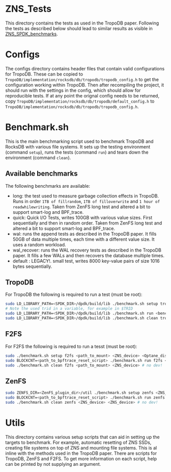 # ZNS_Tests
This directory contains the tests as used in the TropoDB paper.
Following the tests as described below should lead to similar results as visible in [ZNS_SPDK_benchmarks](https://github.com/Krien/ZNS_SPDK_Benchmarks/tree/main/TropoDB/data).

# Configs
The configs directory contains header files that contain valid configurations for TropoDB.
These can be copied to `TropoDB/implementation/rocksdb/db/tropodb/tropodb_config.h` to get the configuration working within TropoDB.
Then after recompiling the project, it should run with the settings in the config, which should allow for reproducible tests.
If at any point the orignal config needs to be returned, copy `TropoDB/implementation/rocksdb/db/tropodb/default_config.h` to
`TropoDB/implementation/rocksdb/db/tropodb/tropodb_config.h`.

# Benchmark.sh
This is the main benchmarking script used to benchmark TropoDB and RocksDB with various file systems.
It sets up the testing environment (command `setup`), runs the tests (command `run`) and tears down the environment (command `clean`).

## Available benchmarks
The following benchmarks are available:
* long: the test used to measure garbage collection effects in TropoDB. Runs in order `1TB of fillrandom`, `1TB of filloverwrite` and `1 hour of readwhilewriting`.
Taken from ZenFS long test and altered a bit to support smart-log and BPF_trace.
* quick: Quick I/O Tests, writes 100GB with various value sizes. First sequentially and then in random order. 
Taken from ZenFS long test and altered a bit to support smart-log and BPF_trace.
* wal: runs the append tests as described in the TropoDB paper. It fills 50GB of data multiple times, each time with a different value size.
It uses a random workload.
* wal_recover: runs the WAL recovery tests as described in the TropoDB paper. It fills a few WALs and then recovers the database multiple times.
* default : LEGACY!. small test, writes 8000 key-value pairs of size 1016 bytes sequentially.

## TropoDB
For TropoDB the following is required to run a test (must be root):
```bash
sudo LD_LIBRARY_PATH=<SPDK_DIR>/dpdk/build/lib ./benchmark.sh setup tropodb <nvme_number> # No /dev/ in front!!!
# Note the used trid in a variable, for example in $TRID
sudo LD_LIBRARY_PATH=<SPDK_DIR>/dpdk/build/lib ./benchmark.sh run <benchmark_name> tropodb $TRID $TRID
sudo LD_LIBRARY_PATH=<SPDK_DIR>/dpdk/build/lib ./benchmark.sh clean tropodb $TRID $TRID
```
## F2FS
For F2FS the following is required to run a tesst (must be root):
```bash
sudo ./benchmark.sh setup f2fs <path_to_mount> <ZNS_device> <Optane_disk> # no dev for both devices!
sudo BLOCKCNT=<path_to_bpftrace_reset_script> ./benchmark.sh run f2fs <path_to_mount> <ZNS_device>
sudo ./benchmark.sh clean f2fs <path_to_mount> <ZNS_device> # no dev!
```
## ZenFS
```bash
sudo ZENFS_DIR=<ZenFS_plugin_dir>/util ./benchmark.sh setup zenfs <ZNS_device> # No /dev/ in front!!!
sudo BLOCKCNT=<path_to_bpftrace_reset_script> ./benchmark.sh run zenfs <ZNS_device> <ZNS_device>
sudo ./benchmark.sh clean zenfs <ZNS_device> <ZNS_device> # no dev!
```

# Utils
This directory contains various setup scripts that can aid in setting up the targets to benchmark.
For example, automatic resetting of ZNS SSDs, creating file systems on top of ZNS and mounting file systems.
This is al inline with the methods used in the TropoDB paper. There are scripts for TropoDB, ZenFS and F2FS.
To get more information on each script, help can be printed by not supplying an argument.

